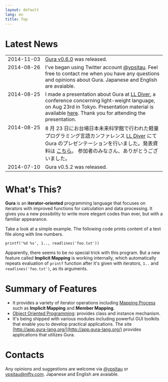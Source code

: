 ```yaml
---
layout: default
lang: en
title: Top
---
```


# Latest News

<table>

<tr><td valign="top" style="white-space:nowrap">2014-11-03</td><td>
<a href="Download.html">Gura v0.6.0</a> was released.
</td></tr>

<tr><td valign="top" style="white-space:nowrap">2014-08-26</td><td>
I've began using Twitter account
<a href="https://twitter.com/ypsitau">@ypsitau</a>.
Feel free to contact me when you have any questions and opinions about Gura.
Japanese and English are avaiable.
</td></tr>

<tr><td valign="top" style="white-space:nowrap">2014-08-25</td><td>
I made a presentation about Gura at <a href="http://ll.jus.or.jp/2014/">LL Diver</a>,
a conference concerning light-weight language, on Aug 23rd in Tokyo.
Presentation material is available
<a href="Documents.html#presentation">here</a>.
Thank you for attending the presentation.
</td></tr>

<tr><td valign="top" style="white-space:nowrap">2014-08-25</td><td>
8 月 23 日にお台場日本未来科学館で行われた軽量プログラミング言語カンファレンス
<a href="http://ll.jus.or.jp/2014/">LL Diver</a> にて
Gura のプレゼンテーションを行いました。発表資料は
<a href="Documents.html#presentation">こちら</a>。
参加者のみなさん、ありがとうございました。
</td></tr>

<tr><td valign="top" style="white-space:nowrap">2014-07-10</td><td>
Gura v0.5.2 was released.
</td></tr>

</table>


# What's This?

**Gura** is an **iterator-oriented** programming language
that focuses on iterators with improved functions for calculation and data processing.
It gives you a new possibility to write more elegant codes than ever,
but with a familiar appearance.

Take a look at a simple example.
The following code prints content of a text file along with line numbers.

    printf('%d %s', 1.., readlines('foo.txt'))

Apparently, there seems to be no special trick with this program.
But a new feature called **Implicit Mapping** is working internally,
which automatically repeats evaluation of `printf` function
after it's given with iterators, `1..` and `readlines('foo.txt')`, as its arguments.

# Summary of Features

* It provides a variety of iterator operations including [Mapping Process](documents/Mapping-Process.html)
  such as **Implicit Mapping** and **Member Mapping**.
* [Object Oriented Programming](documents/Object-Oriented-Programming.html):
  provides class and instance mechanism.
* It's being shipped with various modules including powerful GUI toolkits
  that enable you to develop practical applications.
  The site [http://app.gura-lang.org/](http://app.gura-lang.org/) provides
  applications that utilizes Gura.

# Contacts

Any opinions and suggestions are welcome via
[@ypsitau](https://twitter.com/ypsitau) or
[ypsitau@nifty.com](mailto:ypsitau@nifty.com).
Japanese and English are avaiable.
